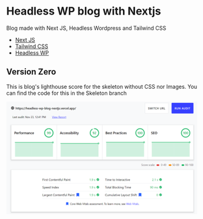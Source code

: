 # Headless WP blog with Nextjs

Blog made with Next JS, Headless Wordpress and Tailwind CSS
- [Next JS](https://nextjs.org/docs/getting-started)
- [Tailwind CSS](https://tailwindcss.com/)
- [Headless WP](https://es.wordpress.org/plugins/wp-rest-headless/)

## Version Zero
This is blog's lighthouse score for the skeleton without CSS nor Images. You can find the code for this in the Skeleton branch

<img src="https://github.com/emoreno911/headlessWP-blog-nextjs/blob/main/public/img/skeleton-score.PNG?raw=true" alt="lighthouse skeleton score" title="lighthouse skeleton score" />

